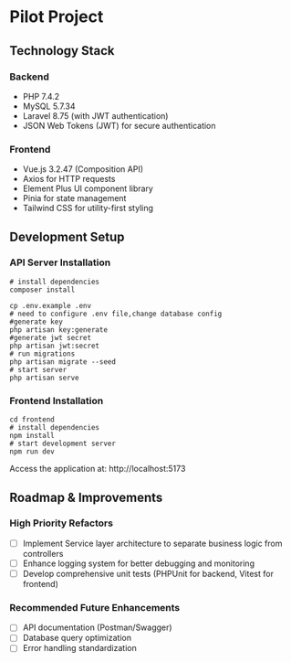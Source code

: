 # Pilot Project
## Technology Stack
### Backend
- PHP 7.4.2
- MySQL 5.7.34
- Laravel 8.75 (with JWT authentication)
- JSON Web Tokens (JWT) for secure authentication
### Frontend
- Vue.js 3.2.47 (Composition API)
- Axios for HTTP requests
- Element Plus UI component library
- Pinia for state management
- Tailwind CSS for utility-first styling
## Development Setup
### API Server Installation
```shell
# install dependencies
composer install

cp .env.example .env
# need to configure .env file,change database config
#generate key
php artisan key:generate
#generate jwt secret
php artisan jwt:secret
# run migrations
php artisan migrate --seed
# start server
php artisan serve
```
### Frontend Installation
```shell
cd frontend
# install dependencies
npm install
# start development server
npm run dev
```
Access the application at:
http://localhost:5173

## Roadmap & Improvements
### High Priority Refactors
- [ ] Implement Service layer architecture to separate business logic from controllers
- [ ] Enhance logging system for better debugging and monitoring
- [ ] Develop comprehensive unit tests (PHPUnit for backend, Vitest for frontend)
### Recommended Future Enhancements
- [ ] API documentation (Postman/Swagger)
- [ ] Database query optimization
- [ ] Error handling standardization
